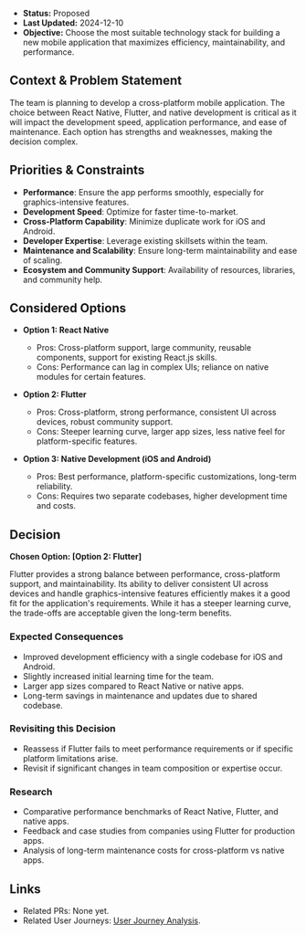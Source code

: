 * **Status:** Proposed  
* **Last Updated:** 2024-12-10
* **Objective:** Choose the most suitable technology stack for building a new mobile application that maximizes efficiency, maintainability, and performance.

## Context & Problem Statement

The team is planning to develop a cross-platform mobile application. The choice between React Native, Flutter, and native development is critical as it will impact the development speed, application performance, and ease of maintenance. Each option has strengths and weaknesses, making the decision complex.

## Priorities & Constraints

* **Performance**: Ensure the app performs smoothly, especially for graphics-intensive features.  
* **Development Speed**: Optimize for faster time-to-market.  
* **Cross-Platform Capability**: Minimize duplicate work for iOS and Android.  
* **Developer Expertise**: Leverage existing skillsets within the team.  
* **Maintenance and Scalability**: Ensure long-term maintainability and ease of scaling.  
* **Ecosystem and Community Support**: Availability of resources, libraries, and community help.

## Considered Options

* **Option 1: React Native**  
  - Pros: Cross-platform support, large community, reusable components, support for existing React.js skills.  
  - Cons: Performance can lag in complex UIs; reliance on native modules for certain features.  

* **Option 2: Flutter**  
  - Pros: Cross-platform, strong performance, consistent UI across devices, robust community support.  
  - Cons: Steeper learning curve, larger app sizes, less native feel for platform-specific features.  

* **Option 3: Native Development (iOS and Android)**  
  - Pros: Best performance, platform-specific customizations, long-term reliability.  
  - Cons: Requires two separate codebases, higher development time and costs.

## Decision

**Chosen Option: [Option 2: Flutter]**

Flutter provides a strong balance between performance, cross-platform support, and maintainability. Its ability to deliver consistent UI across devices and handle graphics-intensive features efficiently makes it a good fit for the application's requirements. While it has a steeper learning curve, the trade-offs are acceptable given the long-term benefits.

### Expected Consequences

* Improved development efficiency with a single codebase for iOS and Android.  
* Slightly increased initial learning time for the team.  
* Larger app sizes compared to React Native or native apps.  
* Long-term savings in maintenance and updates due to shared codebase.  

### Revisiting this Decision

* Reassess if Flutter fails to meet performance requirements or if specific platform limitations arise.  
* Revisit if significant changes in team composition or expertise occur.  

### Research

* Comparative performance benchmarks of React Native, Flutter, and native apps.  
* Feedback and case studies from companies using Flutter for production apps.  
* Analysis of long-term maintenance costs for cross-platform vs native apps.

## Links

* Related PRs: None yet.  
* Related User Journeys: [User Journey Analysis](2024-01-10-user-journey-analysis.md).